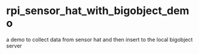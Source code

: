 # rpi_sensor_hat_with_bigobject_demo
a demo to collect data from sensor hat and then insert to the local bigobject server
